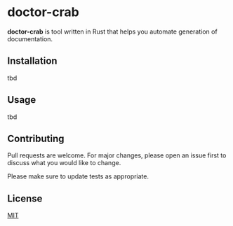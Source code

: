 # doctor-crab

**doctor-crab** is tool written in Rust that helps you automate generation of documentation.

## Installation

tbd

## Usage

tbd

## Contributing

Pull requests are welcome. For major changes, please open an issue first
to discuss what you would like to change.

Please make sure to update tests as appropriate.

## License

[MIT](https://choosealicense.com/licenses/mit/)
